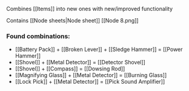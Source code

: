 Combines [[Items]] into new ones with new/improved functionality


Contains [[Node sheets|Node sheet]] [[Node 8.png]]

### Found combinations:
- [[Battery Pack]] + [[Broken Lever]] + [[Sledge Hammer]] = [[Power Hammer]]
- [[Shovel]] + [[Metal Detector]] = [[Detector Shovel]]
- [[Shovel]] + [[Compass]] = [[Dowsing Rod]]
- [[Magnifying Glass]] + [[Metal Detector]] = [[Burning Glass]]
- [[Lock Pick]] + [[Metal Detector]] = [[Pick Sound Amplifier]]